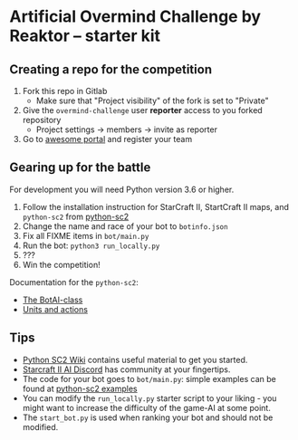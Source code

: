 # Artificial Overmind Challenge by Reaktor – starter kit

## Creating a repo for the competition

1. Fork this repo in Gitlab
    * Make sure that "Project visibility" of the fork is set to "Private"
2. Give the `overmind-challenge` user **reporter** access to you forked repository
    * Project settings -> members -> invite as reporter
4. Go to [awesome portal](https://overmind-ranker.herokuapp.com/create-team) and register your team

## Gearing up for the battle

For development you will need Python version 3.6 or higher.

1. Follow the installation instruction for StarCraft II, StartCraft II maps, and `python-sc2` from [python-sc2](https://github.com/Dentosal/python-sc2/blob/master/README.md)
2. Change the name and race of your bot to `botinfo.json`
3. Fix all FIXME items in `bot/main.py`
4. Run the bot: `python3 run_locally.py`
5. ???
6. Win the competition!

Documentation for the `python-sc2`:
- [The BotAI-class](https://github.com/Dentosal/python-sc2/wiki/The-BotAI-class)
- [Units and actions](https://github.com/Dentosal/python-sc2/wiki/Units-and-actions)

## Tips

- [Python SC2 Wiki](https://github.com/Dentosal/python-sc2/wiki) contains useful material to get you started.
- [Starcraft II AI Discord](https://discord.gg/qTZ65sh) has community at your fingertips.
- The code for your bot goes to `bot/main.py`: simple examples can be found at [python-sc2 examples](https://github.com/Dentosal/python-sc2/tree/master/examples)
- You can modify the `run_locally.py` starter script to your liking - you might want to increase the difficulty of the game-AI at some point.
- The `start_bot.py` is used when ranking your bot and should not be modified.
